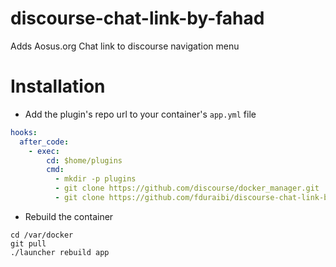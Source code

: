 # discourse-chat-link-by-fahad
Adds Aosus.org Chat link to discourse navigation menu

Installation
============

* Add the plugin's repo url to your container's `app.yml` file

```yml
hooks:
  after_code:
    - exec:
        cd: $home/plugins
        cmd:
          - mkdir -p plugins
          - git clone https://github.com/discourse/docker_manager.git
          - git clone https://github.com/fduraibi/discourse-chat-link-by-fahad.git
```

* Rebuild the container

```
cd /var/docker
git pull
./launcher rebuild app
```
